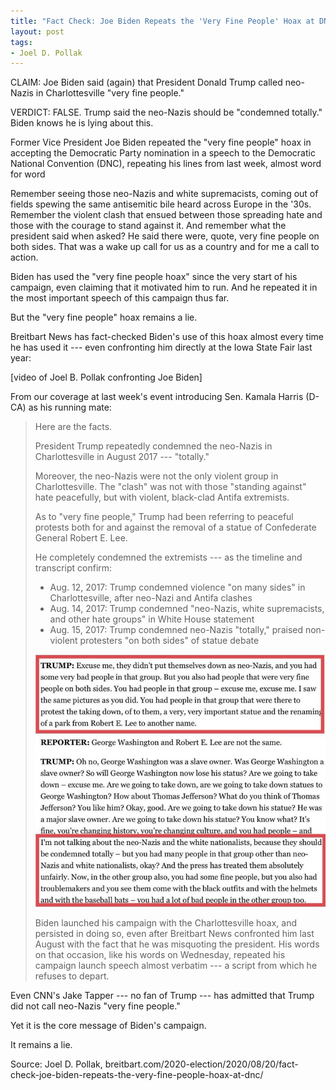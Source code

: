 ```yaml
---
title: "Fact Check: Joe Biden Repeats the 'Very Fine People' Hoax at DNC"
layout: post
tags:
- Joel D. Pollak
---
```


CLAIM: Joe Biden said (again) that President Donald Trump called neo-Nazis in Charlottesville "very fine people."

VERDICT: FALSE. Trump said the neo-Nazis should be "condemned totally." Biden knows he is lying about this.

Former Vice President Joe Biden repeated the "very fine people" hoax in accepting the Democratic Party nomination in a speech to the Democratic National Convention (DNC), repeating his lines from last week, almost word for word

Remember seeing those neo-Nazis and white supremacists, coming out of fields spewing the same antisemitic bile heard across Europe in the '30s. Remember the violent clash that ensued between those spreading hate and those with the courage to stand against it. And remember what the president said when asked? He said there were, quote, very fine people on both sides. That was a wake up call for us as a country and for me a call to action.

Biden has used the "very fine people hoax" since the very start of his campaign, even claiming that it motivated him to run. And he repeated it in the most important speech of this campaign thus far.

But the "very fine people" hoax remains a lie.

Breitbart News has fact-checked Biden's use of this hoax almost every time he has used it --- even confronting him directly at the Iowa State Fair last year:

[video of Joel B. Pollak confronting Joe Biden]

From our coverage at last week's event introducing Sen. Kamala Harris (D-CA) as his running mate:

> Here are the facts.
>
> President Trump repeatedly condemned the neo-Nazis in Charlottesville in August 2017 --- "totally."
>
> Moreover, the neo-Nazis were not the only violent group in Charlottesville. The "clash" was not with those "standing against" hate peacefully, but with violent, black-clad Antifa extremists.
>
> As to "very fine people," Trump had been referring to peaceful protests both for and against the removal of a statue of Confederate General Robert E. Lee.
>
> He completely condemned the extremists --- as the timeline and transcript confirm:
>
> - Aug. 12, 2017: Trump condemned violence "on many sides" in Charlottesville, after neo-Nazi and Antifa clashes
> - Aug. 14, 2017: Trump condemned "neo-Nazis, white supremacists, and other hate groups" in White House statement
> - Aug. 15, 2017: Trump condemned neo-Nazis "totally," praised non-violent protesters "on both sides" of statue debate
>
> ![](/assets/2020-08-20-breitbart.jpg "Trump condemning Nazis in Charlottesville")
>
> Biden launched his campaign with the Charlottesville hoax, and persisted in doing so, even after Breitbart News confronted him last August with the fact that he was misquoting the president. His words on that occasion, like his words on Wednesday, repeated his campaign launch speech almost verbatim --- a script from which he refuses to depart.

Even CNN's Jake Tapper --- no fan of Trump --- has admitted that Trump did not call neo-Nazis "very fine people."

Yet it is the core message of Biden's campaign.

It remains a lie.

Source: Joel D. Pollak, breitbart.com/2020-election/2020/08/20/fact-check-joe-biden-repeats-the-very-fine-people-hoax-at-dnc/

